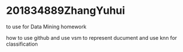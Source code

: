 # 201834889ZhangYuhui
to use for Data Mining homework

how to use github and use vsm to represent ducument and use knn for classification
